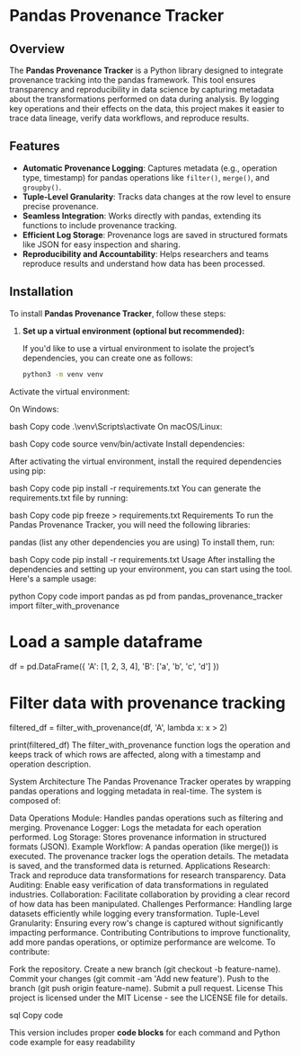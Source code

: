 # **Pandas Provenance Tracker**

## **Overview**
The **Pandas Provenance Tracker** is a Python library designed to integrate provenance tracking into the pandas framework. This tool ensures transparency and reproducibility in data science by capturing metadata about the transformations performed on data during analysis. By logging key operations and their effects on the data, this project makes it easier to trace data lineage, verify data workflows, and reproduce results.

## **Features**
- **Automatic Provenance Logging**: Captures metadata (e.g., operation type, timestamp) for pandas operations like `filter()`, `merge()`, and `groupby()`.
- **Tuple-Level Granularity**: Tracks data changes at the row level to ensure precise provenance.
- **Seamless Integration**: Works directly with pandas, extending its functions to include provenance tracking.
- **Efficient Log Storage**: Provenance logs are saved in structured formats like JSON for easy inspection and sharing.
- **Reproducibility and Accountability**: Helps researchers and teams reproduce results and understand how data has been processed.

## **Installation**

To install **Pandas Provenance Tracker**, follow these steps:

1. **Set up a virtual environment (optional but recommended):**

   If you'd like to use a virtual environment to isolate the project’s dependencies, you can create one as follows:

   ```bash
   python3 -m venv venv


Activate the virtual environment:

On Windows:

bash
Copy code
.\venv\Scripts\activate
On macOS/Linux:

bash
Copy code
source venv/bin/activate
Install dependencies:

After activating the virtual environment, install the required dependencies using pip:

bash
Copy code
pip install -r requirements.txt
You can generate the requirements.txt file by running:

bash
Copy code
pip freeze > requirements.txt
Requirements
To run the Pandas Provenance Tracker, you will need the following libraries:

pandas
(list any other dependencies you are using)
To install them, run:

bash
Copy code
pip install -r requirements.txt
Usage
After installing the dependencies and setting up your environment, you can start using the tool. Here's a sample usage:

python
Copy code
import pandas as pd
from pandas_provenance_tracker import filter_with_provenance

# Load a sample dataframe
df = pd.DataFrame({
    'A': [1, 2, 3, 4],
    'B': ['a', 'b', 'c', 'd']
})

# Filter data with provenance tracking
filtered_df = filter_with_provenance(df, 'A', lambda x: x > 2)

print(filtered_df)
The filter_with_provenance function logs the operation and keeps track of which rows are affected, along with a timestamp and operation description.

System Architecture
The Pandas Provenance Tracker operates by wrapping pandas operations and logging metadata in real-time. The system is composed of:

Data Operations Module: Handles pandas operations such as filtering and merging.
Provenance Logger: Logs the metadata for each operation performed.
Log Storage: Stores provenance information in structured formats (JSON).
Example Workflow:
A pandas operation (like merge()) is executed.
The provenance tracker logs the operation details.
The metadata is saved, and the transformed data is returned.
Applications
Research: Track and reproduce data transformations for research transparency.
Data Auditing: Enable easy verification of data transformations in regulated industries.
Collaboration: Facilitate collaboration by providing a clear record of how data has been manipulated.
Challenges
Performance: Handling large datasets efficiently while logging every transformation.
Tuple-Level Granularity: Ensuring every row's change is captured without significantly impacting performance.
Contributing
Contributions to improve functionality, add more pandas operations, or optimize performance are welcome. To contribute:

Fork the repository.
Create a new branch (git checkout -b feature-name).
Commit your changes (git commit -am 'Add new feature').
Push to the branch (git push origin feature-name).
Submit a pull request.
License
This project is licensed under the MIT License - see the LICENSE file for details.

sql
Copy code

This version includes proper **code blocks** for each command and Python code example for easy readability
